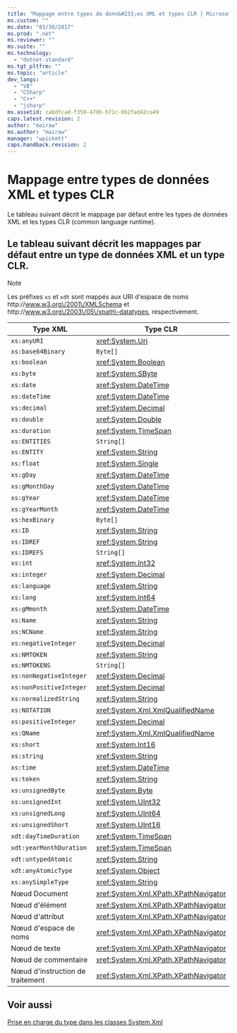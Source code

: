 ```yaml
---
title: "Mappage entre types de donn&#233;es XML et types CLR | Microsoft Docs"
ms.custom: ""
ms.date: "03/30/2017"
ms.prod: ".net"
ms.reviewer: ""
ms.suite: ""
ms.technology: 
  - "dotnet-standard"
ms.tgt_pltfrm: ""
ms.topic: "article"
dev_langs: 
  - "VB"
  - "CSharp"
  - "C++"
  - "jsharp"
ms.assetid: cabdfcad-f359-479b-b71c-8b2fad42ca49
caps.latest.revision: 2
author: "mairaw"
ms.author: "mairaw"
manager: "wpickett"
caps.handback.revision: 2
---
```

# Mappage entre types de donn&#233;es XML et types CLR
Le tableau suivant décrit le mappage par défaut entre les types de données XML et les types CLR \(common language runtime\).  
  
## Le tableau suivant décrit les mappages par défaut entre un type de données XML et un type CLR.  
  
> [!NOTE]
>  Les préfixes `xs` et `xdt` sont mappés aux URI d'espace de noms http:\/\/www.w3.org\/2001\/XMLSchema et http:\/\/www.w3.org\/2003\/05\/xpath\-datatypes, respectivement.  
  
|Type XML|Type CLR|  
|--------------|--------------|  
|`xs:anyURI`|<xref:System.Uri>|  
|`xs:base64Binary`|`Byte[]`|  
|`xs:boolean`|<xref:System.Boolean>|  
|`xs:byte`|<xref:System.SByte>|  
|`xs:date`|<xref:System.DateTime>|  
|`xs:dateTime`|<xref:System.DateTime>|  
|`xs:decimal`|<xref:System.Decimal>|  
|`xs:double`|<xref:System.Double>|  
|`xs:duration`|<xref:System.TimeSpan>|  
|`xs:ENTITIES`|`String[]`|  
|`xs:ENTITY`|<xref:System.String>|  
|`xs:float`|<xref:System.Single>|  
|`xs:gDay`|<xref:System.DateTime>|  
|`xs:gMonthDay`|<xref:System.DateTime>|  
|`xs:gYear`|<xref:System.DateTime>|  
|`xs:gYearMonth`|<xref:System.DateTime>|  
|`xs:hexBinary`|`Byte[]`|  
|`xs:ID`|<xref:System.String>|  
|`xs:IDREF`|<xref:System.String>|  
|`xs:IDREFS`|`String[]`|  
|`xs:int`|<xref:System.Int32>|  
|`xs:integer`|<xref:System.Decimal>|  
|`xs:language`|<xref:System.String>|  
|`xs:long`|<xref:System.Int64>|  
|`xs:gMmonth`|<xref:System.DateTime>|  
|`xs:Name`|<xref:System.String>|  
|`xs:NCName`|<xref:System.String>|  
|`xs:negativeInteger`|<xref:System.Decimal>|  
|`xs:NMTOKEN`|<xref:System.String>|  
|`xs:NMTOKENS`|`String[]`|  
|`xs:nonNegativeInteger`|<xref:System.Decimal>|  
|`xs:nonPositiveInteger`|<xref:System.Decimal>|  
|`xs:normalizedString`|<xref:System.String>|  
|`xs:NOTATION`|<xref:System.Xml.XmlQualifiedName>|  
|`xs:positiveInteger`|<xref:System.Decimal>|  
|`xs:QName`|<xref:System.Xml.XmlQualifiedName>|  
|`xs:short`|<xref:System.Int16>|  
|`xs:string`|<xref:System.String>|  
|`xs:time`|<xref:System.DateTime>|  
|`xs:token`|<xref:System.String>|  
|`xs:unsignedByte`|<xref:System.Byte>|  
|`xs:unsignedInt`|<xref:System.UInt32>|  
|`xs:unsignedLong`|<xref:System.UInt64>|  
|`xs:unsignedShort`|<xref:System.UInt16>|  
|`xdt:dayTimeDuration`|<xref:System.TimeSpan>|  
|`xdt:yearMonthDuration`|<xref:System.TimeSpan>|  
|`xdt:untypedAtomic`|<xref:System.String>|  
|`xdt:anyAtomicType`|<xref:System.Object>|  
|`xs:anySimpleType`|<xref:System.String>|  
|Nœud Document|<xref:System.Xml.XPath.XPathNavigator>|  
|Nœud d'élément|<xref:System.Xml.XPath.XPathNavigator>|  
|Nœud d'attribut|<xref:System.Xml.XPath.XPathNavigator>|  
|Nœud d'espace de noms|<xref:System.Xml.XPath.XPathNavigator>|  
|Nœud de texte|<xref:System.Xml.XPath.XPathNavigator>|  
|Nœud de commentaire|<xref:System.Xml.XPath.XPathNavigator>|  
|Nœud d'instruction de traitement|<xref:System.Xml.XPath.XPathNavigator>|  
  
## Voir aussi  
 [Prise en charge du type dans les classes System.Xml](../../../../docs/standard/data/xml/type-support-in-the-system-xml-classes.md)